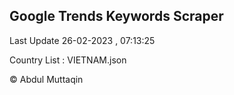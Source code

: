 

## Google Trends Keywords Scraper 
 
Last Update 26-02-2023 , 07:13:25

Country List :
VIETNAM.json



© Abdul Muttaqin 
